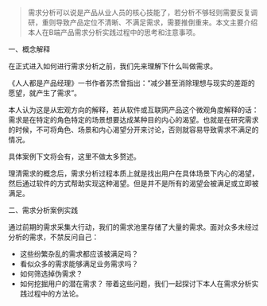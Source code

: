 > 需求分析可以说是产品从业人员的核心技能了，若分析不够轻则需要反复调研，重则导致产品定位不清晰、不满足需求，需要推倒重来。本文主要介绍本人在B端产品需求分析实践过程中的思考和注意事项。


 一、概念解释

在正式进入如何进行需求分析之前，我们先来理解下什么叫做需求。

《人人都是产品经理》一书作者苏杰曾指出：“减少甚至消除理想与现实的差距的愿望，就产生了需求”。

本人认为这是从宏观方向的解释，若从软件或互联网产品这个微观角度解释的话：需求是在特定的角色特定的场景想要达成某种目的内心的渴望。也就是在研究需求的时候，不可将角色、场景和内心渴望分开来讨论，否则就容易导致需求不满足的情况。

具体案例下文将会有，这里不做太多赘述。

理清需求的概念后，需求分析过程本质上就是找出用户在具体场景下内心的渴望，然后通过软件的方式帮助实现这种渴望。但是并不是所有的渴望会被满足或立即被满足。

二、需求分析案例实践

通过前期的需求采集大行动，我们的需求池里存储了大量的需求。面对众多未经过分析的需求，不禁反问自己：

- 这些纷繁杂乱的需求都应该被满足吗？
- 看似众多的需求能够满足业务需求吗？
- 如何筛选掉伪需求？
- 如何挖掘用户的潜在需求？
带着这些问题，我们一起探讨下本人在需求分析实践过程中的方法论。